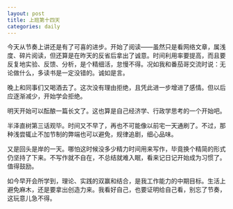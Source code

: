 ```yaml
---
layout: post
title: 上班第十四天
categories: daily
---
```

今天从节奏上讲还是有了可喜的进步。开始了阅读——虽然只是看网络文章，属浅度、碎片阅读，但还算是在昨天的反省后拿出了诚意。时间利用率要提高，而且要反复地实验、反馈、分析，是个精细活，怠慢不得。况如我和番茄哥交流时说：无论做什么，多读书是一定没错的。诚如是言。

晚上和同事们又喝酒去了。这次没有理由拒绝，且凭此进一步增进了感情。但以后应逐渐减少，开始学会拒绝。

明天开始可以酝酿一篇长文了。这也算是自己经济学、行政学思考的一个开始吧。

半泽直树第三话观毕。时间又不早了，再也不可能像以前宅一天通刷了。不过，那种浅尝辄止不加节制的弊端也可以避免，规律追剧，细心品味。

又是回头是岸的一天。哪怕这时候没多少精力时间用来写作，毕竟换个精简的形式仍坚持了下来。不写作就不自在，不总结就难入眠，看来记日记开始成为习惯了。值得鼓励。

如今早开会所学到，理论、实践的双赢和结合，是我工作能力的中期目标。生活上避免麻木，还是要拿出创造力来。我看好自己，也要证明给自己看，别忘了节奏，这玩意儿急不得。